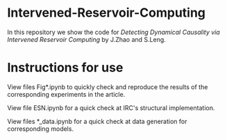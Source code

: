 # Intervened-Reservoir-Computing

In this repository we show the code for _Detecting Dynamical Causality via Intervened Reservoir Computing_ by J.Zhao and S.Leng.


# Instructions for use

View files Fig*.ipynb to quickly check and reproduce the results of the corresponding experiments in the article.

View file ESN.ipynb for a quick check at IRC's structural implementation.

View files *_data.ipynb for a quick check at data generation for corresponding models.

